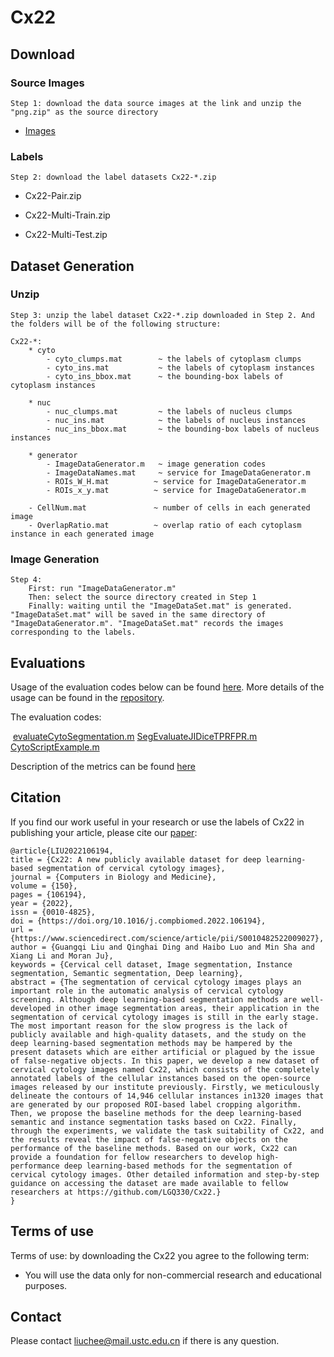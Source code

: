 # Cx22



## Download

### Source Images

```
Step 1: download the data source images at the link and unzip the "png.zip" as the source directory
```

* [Images](https://mailustceducn-my.sharepoint.com/personal/nachifur_mail_ustc_edu_cn/_layouts/15/onedrive.aspx?id=%2Fpersonal%2Fnachifur%5Fmail%5Fustc%5Fedu%5Fcn%2FDocuments%2Fpaper%5Fshare%2FLLPC%2FCCEDD%2Ezip&parent=%2Fpersonal%2Fnachifur%5Fmail%5Fustc%5Fedu%5Fcn%2FDocuments%2Fpaper%5Fshare%2FLLPC&ga=1)

### Labels

```
Step 2: download the label datasets Cx22-*.zip
```

* Cx22-Pair.zip

* Cx22-Multi-Train.zip

* Cx22-Multi-Test.zip 


## Dataset Generation

### Unzip

```
Step 3: unzip the label dataset Cx22-*.zip downloaded in Step 2. And the folders will be of the following structure:

Cx22-*:    
    * cyto
    	- cyto_clumps.mat		 ~ the labels of cytoplasm clumps
    	- cyto_ins.mat			 ~ the labels of cytoplasm instances
    	- cyto_ins_bbox.mat		 ~ the bounding-box labels of cytoplasm instances
    	
    * nuc
    	- nuc_clumps.mat		 ~ the labels of nucleus clumps
    	- nuc_ins.mat			 ~ the labels of nucleus instances
    	- nuc_ins_bbox.mat 		 ~ the bounding-box labels of nucleus instances
    	
    * generator
    	- ImageDataGenerator.m	 ~ image generation codes
    	- ImageDataNames.mat	 ~ service for ImageDataGenerator.m
    	- ROIs_W_H.mat			~ service for ImageDataGenerator.m
    	- ROIs_x_y.mat			~ service for ImageDataGenerator.m
    	
    - CellNum.mat			    ~ number of cells in each generated image
    - OverlapRatio.mat			~ overlap ratio of each cytoplasm instance in each generated image
```
### Image Generation

```
Step 4: 
	First: run "ImageDataGenerator.m"
	Then: select the source directory created in Step 1
	Finally: waiting until the "ImageDataSet.mat" is generated. "ImageDataSet.mat" will be saved in the same directory of "ImageDataGenerator.m". "ImageDataSet.mat" records the images corresponding to the labels.
```
## Evaluations

Usage of the evaluation codes below can be found [here](https://cs.adelaide.edu.au/~carneiro/isbi14_challenge/dataset.html). More details of the usage can be found in the [repository](https://github.com/luzhi/cellsegmentation_TIP2015).

The evaluation codes:

​	[evaluateCytoSegmentation.m](https://github.com/LGQ330/Cx22/blob/main/evaluateCytoSegmentation.m) 
	[SegEvaluateJIDiceTPRFPR.m](https://github.com/LGQ330/Cx22/blob/main/SegEvaluateJIDiceTPRFPR.m)
	[CytoScriptExample.m](https://github.com/LGQ330/Cx22/blob/main/CytoScriptExample.m)

Description of the metrics can be found [here](https://cs.adelaide.edu.au/~carneiro/isbi14_challenge/evaluation.html)

## Citation

If you find our work useful in your research or use the labels of Cx22 in publishing your article, please cite our [paper](https://www.sciencedirect.com/science/article/pii/S0010482522009027):
```
@article{LIU2022106194,
title = {Cx22: A new publicly available dataset for deep learning-based segmentation of cervical cytology images},
journal = {Computers in Biology and Medicine},
volume = {150},
pages = {106194},
year = {2022},
issn = {0010-4825},
doi = {https://doi.org/10.1016/j.compbiomed.2022.106194},
url = {https://www.sciencedirect.com/science/article/pii/S0010482522009027},
author = {Guangqi Liu and Qinghai Ding and Haibo Luo and Min Sha and Xiang Li and Moran Ju},
keywords = {Cervical cell dataset, Image segmentation, Instance segmentation, Semantic segmentation, Deep learning},
abstract = {The segmentation of cervical cytology images plays an important role in the automatic analysis of cervical cytology screening. Although deep learning-based segmentation methods are well-developed in other image segmentation areas, their application in the segmentation of cervical cytology images is still in the early stage. The most important reason for the slow progress is the lack of publicly available and high-quality datasets, and the study on the deep learning-based segmentation methods may be hampered by the present datasets which are either artificial or plagued by the issue of false-negative objects. In this paper, we develop a new dataset of cervical cytology images named Cx22, which consists of the completely annotated labels of the cellular instances based on the open-source images released by our institute previously. Firstly, we meticulously delineate the contours of 14,946 cellular instances in1320 images that are generated by our proposed ROI-based label cropping algorithm. Then, we propose the baseline methods for the deep learning-based semantic and instance segmentation tasks based on Cx22. Finally, through the experiments, we validate the task suitability of Cx22, and the results reveal the impact of false-negative objects on the performance of the baseline methods. Based on our work, Cx22 can provide a foundation for fellow researchers to develop high-performance deep learning-based methods for the segmentation of cervical cytology images. Other detailed information and step-by-step guidance on accessing the dataset are made available to fellow researchers at https://github.com/LGQ330/Cx22.}
}
```

## Terms of use

Terms of use: by downloading the Cx22 you agree to the following term:

- You will use the data only for non-commercial research and educational purposes.

## Contact

Please contact liuchee@mail.ustc.edu.cn if there is any question.

